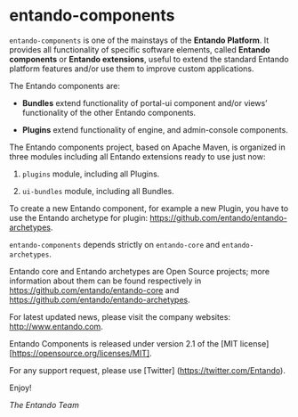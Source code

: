 # entando-components

```entando-components``` is one of the mainstays of the **Entando Platform**. 
It provides all functionality of specific software elements, called **Entando components** or **Entando extensions**, useful to extend the standard Entando platform features and/or use them to improve custom applications. 

The Entando components are: 

* **Bundles** extend functionality of portal-ui component and/or views’ functionality of the other Entando components.

* **Plugins** extend functionality of engine, and admin-console components.

The Entando components project, based on Apache Maven, is organized in three modules including all Entando extensions ready to use just now:

1. ```plugins``` module, including all Plugins.

2. ```ui-bundles``` module, including all Bundles.

To create a new Entando component, for example a new Plugin, you have to use the Entando archetype for plugin: https://github.com/entando/entando-archetypes.

```entando-components``` depends strictly on ```entando-core``` and ```entando-archetypes```.

Entando core and Entando archetypes are Open Source projects; more information about them can be found respectively in 
https://github.com/entando/entando-core and 
https://github.com/entando/entando-archetypes.

For latest updated news, please visit the company websites: http://www.entando.com.

Entando Components is released under version 2.1 of the [MIT license][https://opensource.org/licenses/MIT].

For any support request, please use [Twitter] (https://twitter.com/Entando).

Enjoy!

_The Entando Team_